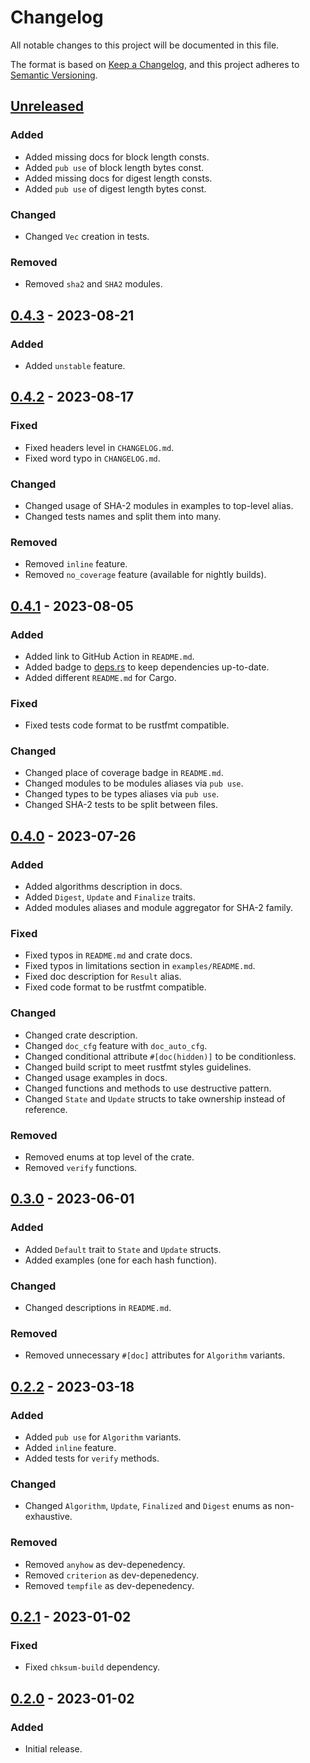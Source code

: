 # Changelog

All notable changes to this project will be documented in this file.

The format is based on [Keep a Changelog](https://keepachangelog.com/en/1.0.0/),
and this project adheres to [Semantic Versioning](https://semver.org/spec/v2.0.0.html).

## [Unreleased]

### Added

- Added missing docs for block length consts.
- Added `pub use` of block length bytes const.
- Added missing docs for digest length consts.
- Added `pub use` of digest length bytes const.

### Changed

- Changed `Vec` creation in tests.

### Removed

- Removed `sha2` and `SHA2` modules.

## [0.4.3] - 2023-08-21

### Added

- Added `unstable` feature.

## [0.4.2] - 2023-08-17

### Fixed

- Fixed headers level in `CHANGELOG.md`.
- Fixed word typo in `CHANGELOG.md`.

### Changed

- Changed usage of SHA-2 modules in examples to top-level alias.
- Changed tests names and split them into many.

### Removed

- Removed `inline` feature.
- Removed `no_coverage` feature (available for nightly builds).

## [0.4.1] - 2023-08-05

### Added

- Added link to GitHub Action in `README.md`.
- Added badge to [deps.rs](https://deps.rs/) to keep dependencies up-to-date.
- Added different `README.md` for Cargo.

### Fixed

- Fixed tests code format to be rustfmt compatible.

### Changed

- Changed place of coverage badge in `README.md`.
- Changed modules to be modules aliases via `pub use`.
- Changed types to be types aliases via `pub use`.
- Changed SHA-2 tests to be split between files.

## [0.4.0] - 2023-07-26

### Added

- Added algorithms description in docs.
- Added `Digest`, `Update` and `Finalize` traits.
- Added modules aliases and module aggregator for SHA-2 family.

### Fixed

- Fixed typos in `README.md` and crate docs.
- Fixed typos in limitations section in `examples/README.md`.
- Fixed doc description for `Result` alias.
- Fixed code format to be rustfmt compatible.

### Changed

- Changed crate description.
- Changed `doc_cfg` feature with `doc_auto_cfg`.
- Changed conditional attribute `#[doc(hidden)]` to be conditionless.
- Changed build script to meet rustfmt styles guidelines.
- Changed usage examples in docs.
- Changed functions and methods to use destructive pattern.
- Changed `State` and `Update` structs to take ownership instead of reference.

### Removed

- Removed enums at top level of the crate.
- Removed `verify` functions.

## [0.3.0] - 2023-06-01

### Added

- Added `Default` trait to `State` and `Update` structs.
- Added examples (one for each hash function).

### Changed

- Changed descriptions in `README.md`.

### Removed

- Removed unnecessary `#[doc]` attributes for `Algorithm` variants.

## [0.2.2] - 2023-03-18

### Added

- Added `pub use` for `Algorithm` variants.
- Added `inline` feature.
- Added tests for `verify` methods.

### Changed

- Changed `Algorithm`, `Update`, `Finalized` and `Digest` enums as non-exhaustive.

### Removed

- Removed `anyhow` as dev-depenedency.
- Removed `criterion` as dev-depenedency.
- Removed `tempfile` as dev-depenedency.

## [0.2.1] - 2023-01-02

### Fixed

- Fixed `chksum-build` dependency.

## [0.2.0] - 2023-01-02

### Added

- Initial release.

[Unreleased]: https://github.com/ferric-bytes/chksum-hash/compare/v0.4.3...HEAD
[0.4.3]: https://github.com/ferric-bytes/chksum-hash/compare/v0.4.2...v0.4.3
[0.4.2]: https://github.com/ferric-bytes/chksum-hash/compare/v0.4.1...v0.4.2
[0.4.1]: https://github.com/ferric-bytes/chksum-hash/compare/v0.4.0...v0.4.1
[0.4.0]: https://github.com/ferric-bytes/chksum-hash/compare/v0.3.0...v0.4.0
[0.3.0]: https://github.com/ferric-bytes/chksum-hash/compare/v0.2.2...v0.3.0
[0.2.2]: https://github.com/ferric-bytes/chksum-hash/compare/v0.2.1...v0.2.2
[0.2.1]: https://github.com/ferric-bytes/chksum-hash/compare/v0.2.0...v0.2.1
[0.2.0]: https://github.com/ferric-bytes/chksum-hash/releases/tag/v0.2.0
